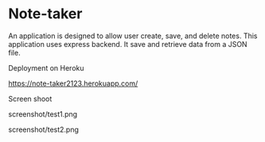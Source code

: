 # Note-taker

An application is designed to allow user create, save, and delete notes. 
This application uses express backend.
It save and retrieve data from a JSON file.

Deployment on Heroku

https://note-taker2123.herokuapp.com/


Screen shoot

screenshot/test1.png

screenshot/test2.png

